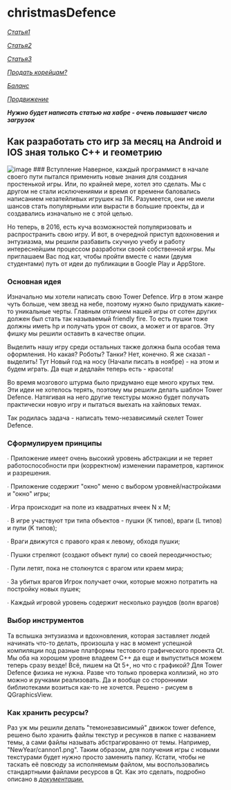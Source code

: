 # christmasDefence

[*Статья1*](https://habrahabr.ru/post/247651/)

[*Статья2*](https://habrahabr.ru/post/136725/)

[*Статья3*](https://habrahabr.ru/post/133897/)

[*Продать корейцам?*](https://habrahabr.ru/post/112565/)

[*Баланс*](https://habrahabr.ru/post/173913/)

[*Продвижение*](https://habrahabr.ru/sandbox/55733/)

**_Нужно будет написать статью на хабре - очень повышает число загрузок_**

## Как разработать сто игр за месяц на Android и IOS зная только C++ и геометрию

<img src="http://photos4.meetupstatic.com/photos/event/e/5/5/8/global_79138712.jpeg" alt="image"/>
### Вступление
  Наверное, каждый программист в начале своего пути пытался применить новые знания для создания простенькой игры. Или, по крайней мере, хотел это сделать. Мы с другом не стали исключениями и время от времени баловались написанием незатейливых игрушек на ПК. Разумеется, они не имели шансов стать популярными или вырасти в большие проекты, да и создавались изначально не с этой целью. 

  Но теперь, в 2016,  есть  куча возможностей популяризовать и распространить свою игру. И вот, в очередной приступ вдохновения и энтузиазма, мы решили разбавить скучную учебу и работу интереснейшим процессом разработки своей собственной игры. Мы приглашаем Вас под кат, чтобы пройти вместе с нами (двумя студентами) путь от идеи до публикации в Google Play и AppStore.<cut />

### Основная идея

  Изначально мы хотели написать свою Tower Defence. Игр в этом жанре чуть больше, чем звезд на небе, поэтому нужно было придумать какие-то уникальные черты. Главным отличием нашей игры от сотен других должен был стать так называемый friendly fire. То есть пушки тоже должны иметь hp и получать урон от своих, а может и от врагов. Эту фишку мы решили оставить в качестве опции.
 
 Выделить нашу игру среди остальных также должна была особая тема оформления. Но какая? Роботы? Танки? Нет, конечно. Я же сказал - выделить! Тут Новый год на носу (Начали писать в ноябре) - на этом и будем играть. Да еще и дедлайн теперь есть - красота!
 
 Во время мозгового штурма было придумано еще много крутых тем. Эти идеи не хотелось терять, поэтому мы решили делать шаблон Tower Defence. Натягивая на него другие текстуры можно будет получать практически новую игру и пытаться выехать на хайповых темах.
  
  Так родилась задача - написать темо-независимый скелет Tower Defence. 

### Сформулируем принципы

  ∙ Приложение имеет очень высокий уровень абстракции и не теряет работоспособности при (корректном) изменении параметров, картинок и разрешения. 

  ∙ Приложение содержит "окно" меню с выбором уровней/настройками и "окно" игры;
  
  ∙ Игра происходит на поле из квадратных ячеек N x M;
  
  ∙ В игре участвуют три типа объектов - пушки (K типов), враги (L типов) и пули (K типов);
  
  ∙ Враги движутся с правого края к левому, обходя пушки;
  
  ∙ Пушки стреляют (создают объект пули) со своей переодичностью;
  
  ∙ Пули летят, пока не столкнутся с врагом или краем мира;
  
  ∙ За убитых врагов Игрок получает очки, которые можно потратить на постройку новых пушек;
  
  ∙ Каждый игровой уровень содержит несколько раундов (волн врагов)

### Выбор инструментов

  Та вспышка энтузиазма и вдохновления, которая заставляет людей начинать что-то делать, произошла у нас в момент успешной компиляции под разные платформы тестового графического проекта Qt. Мы оба на хорошем уровне владеем C++ да еще и выпуститься можем теперь сразу везде! Всё, пишем на Qt 5+, но что с графикой? Для Tower Defence физика не нужна. Разве что только проверка коллизий, но это можно и ручками реализовать. Да и вообще со сторонними библиотеками возиться как-то не хочется. Решено - рисуем в QGraphicsView.

 ### Как хранить ресурсы?

 Раз уж мы решили делать "темонезависимый" движок tower defence, решено было хранить файлы текстур и ресунков в папке с названием темы, а сами файлы называть абстрагированно от темы. Например, "NewYear/cannon1.png". Таким образом, для получения игры с новыми текстурами будет нужно просто заменить папку. Кстати, чтобы не таскать её повсюду за исполняемым файлом, мы воспользовались стандартными файлами ресурсов в Qt. Как это сделать, подробно описано в [*документации.*](http://doc.crossplatform.ru/qt/4.6.x/resources.html)
